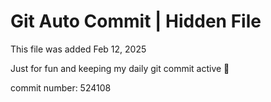 # Git Auto Commit | Hidden File

This file was added Feb 12, 2025

Just for fun and keeping my daily git commit active 🤪

commit number: 524108

